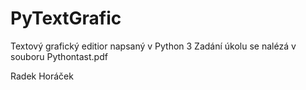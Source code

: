 PyTextGrafic
============

Textový grafický editior napsaný v Python 3
Zadání úkolu se nalézá v souboru Pythontast.pdf


Radek Horáček